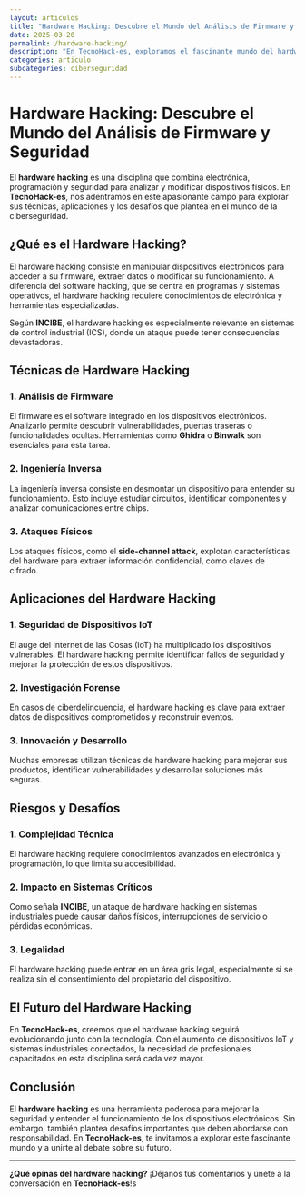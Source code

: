 ```yaml
---
layout: articulos
title: "Hardware Hacking: Descubre el Mundo del Análisis de Firmware y Seguridad"
date: 2025-03-20
permalink: /hardware-hacking/
description: "En TecnoHack-es, exploramos el fascinante mundo del hardware hacking, desde el análisis de firmware hasta su impacto en la seguridad de sistemas industriales. Descubre sus técnicas, riesgos y aplicaciones."
categories: articulo
subcategories: ciberseguridad
---
```


# Hardware Hacking: Descubre el Mundo del Análisis de Firmware y Seguridad

El **hardware hacking** es una disciplina que combina electrónica, programación y seguridad para analizar y modificar dispositivos físicos. En **TecnoHack-es**, nos adentramos en este apasionante campo para explorar sus técnicas, aplicaciones y los desafíos que plantea en el mundo de la ciberseguridad.

## ¿Qué es el Hardware Hacking?

El hardware hacking consiste en manipular dispositivos electrónicos para acceder a su firmware, extraer datos o modificar su funcionamiento. A diferencia del software hacking, que se centra en programas y sistemas operativos, el hardware hacking requiere conocimientos de electrónica y herramientas especializadas.

Según **INCIBE**, el hardware hacking es especialmente relevante en sistemas de control industrial (ICS), donde un ataque puede tener consecuencias devastadoras.

## Técnicas de Hardware Hacking

### 1. **Análisis de Firmware**
El firmware es el software integrado en los dispositivos electrónicos. Analizarlo permite descubrir vulnerabilidades, puertas traseras o funcionalidades ocultas. Herramientas como **Ghidra** o **Binwalk** son esenciales para esta tarea.

### 2. **Ingeniería Inversa**
La ingeniería inversa consiste en desmontar un dispositivo para entender su funcionamiento. Esto incluye estudiar circuitos, identificar componentes y analizar comunicaciones entre chips.

### 3. **Ataques Físicos**
Los ataques físicos, como el **side-channel attack**, explotan características del hardware para extraer información confidencial, como claves de cifrado.

## Aplicaciones del Hardware Hacking

### 1. **Seguridad de Dispositivos IoT**
El auge del Internet de las Cosas (IoT) ha multiplicado los dispositivos vulnerables. El hardware hacking permite identificar fallos de seguridad y mejorar la protección de estos dispositivos.

### 2. **Investigación Forense**
En casos de ciberdelincuencia, el hardware hacking es clave para extraer datos de dispositivos comprometidos y reconstruir eventos.

### 3. **Innovación y Desarrollo**
Muchas empresas utilizan técnicas de hardware hacking para mejorar sus productos, identificar vulnerabilidades y desarrollar soluciones más seguras.

## Riesgos y Desafíos

### 1. **Complejidad Técnica**
El hardware hacking requiere conocimientos avanzados en electrónica y programación, lo que limita su accesibilidad.

### 2. **Impacto en Sistemas Críticos**
Como señala **INCIBE**, un ataque de hardware hacking en sistemas industriales puede causar daños físicos, interrupciones de servicio o pérdidas económicas.

### 3. **Legalidad**
El hardware hacking puede entrar en un área gris legal, especialmente si se realiza sin el consentimiento del propietario del dispositivo.

## El Futuro del Hardware Hacking

En **TecnoHack-es**, creemos que el hardware hacking seguirá evolucionando junto con la tecnología. Con el aumento de dispositivos IoT y sistemas industriales conectados, la necesidad de profesionales capacitados en esta disciplina será cada vez mayor.

## Conclusión

El **hardware hacking** es una herramienta poderosa para mejorar la seguridad y entender el funcionamiento de los dispositivos electrónicos. Sin embargo, también plantea desafíos importantes que deben abordarse con responsabilidad. En **TecnoHack-es**, te invitamos a explorar este fascinante mundo y a unirte al debate sobre su futuro.

---

**¿Qué opinas del hardware hacking?** ¡Déjanos tus comentarios y únete a la conversación en **TecnoHack-es**!s
